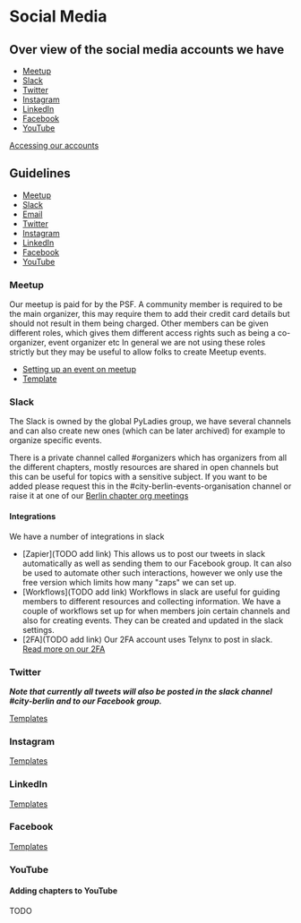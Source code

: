 # Social Media

## Over view of the social media accounts we have

- [Meetup](https://www.meetup.com/pyladies-berlin)
- [Slack](https://pyladies.slack.com)
- [Twitter](https://twitter.com/PyLadiesBer)
- [Instagram](https://www.instagram.com/PyLadiesBerlin/)
- [LinkedIn](https://www.linkedin.com/in/pyladies-berlin-32879a18a/)
- [Facebook](https://www.facebook.com/PyLadiesBerlin)
- [YouTube](https://www.youtube.com/user/PyLadiesBerlin)

[Accessing our accounts](./accounts.md)

## Guidelines

- [Meetup](#meetup)
- [Slack](#slack)
- [Email](#email)
- [Twitter](#twitter)
- [Instagram](#instagram)
- [LinkedIn](#linkedin)
- [Facebook](#facebook)
- [YouTube](#youtube)

### Meetup

Our meetup is paid for by the PSF. A community member is required to be the main organizer, this may require them to add their credit card details but should not result in them being charged. Other members can be given different roles, which gives them different access rights such as being a co-organizer, event organizer etc In general we are not using these roles strictly but they may be useful to allow folks to create Meetup events.

- [Setting up an event on meetup](./facilitating_events.md#setting-up-the-meetup-event)
- [Template](./templates/meetup_template.md)

### Slack

The Slack is owned by the global PyLadies group, we have several channels and can also create new ones (which can be later archived) for example to organize specific events.

There is a private channel called #organizers which has organizers from all the different chapters, mostly resources are shared in open channels but this can be useful for topics with a sensitive subject. If you want to be added please request this in the #city-berlin-events-organisation channel or raise it at one of our [Berlin chapter org meetings](./supporting_pyladies.md#monthly-org-meetings)

#### Integrations

We have a number of integrations in slack
- [Zapier](TODO add link)
	This allows us to post our tweets in slack automatically as well as sending them to our Facebook group. It can also be used to automate other such interactions, however we only use the free version which limits how many "zaps" we can set up.
- [Workflows](TODO add link)
	Workflows in slack are useful for guiding members to different resources and collecting information. We have a couple of workflows set up for when members join certain channels and also for creating events. They can be created and updated in the slack settings.
- [2FA](TODO add link)
	Our 2FA account uses Telynx to post in slack. [Read more on our 2FA](./accounts.md#2fa)


### Twitter

***Note that currently all tweets will also be posted in the slack channel #city-berlin and to our Facebook group.***

[Templates](./templates/social_media_templates.md)

### Instagram

[Templates](./templates/social_media_templates.md)

### LinkedIn

[Templates](./templates/social_media_templates.md)

### Facebook

[Templates](./templates/social_media_templates.md)

### YouTube

#### Adding chapters to YouTube

TODO